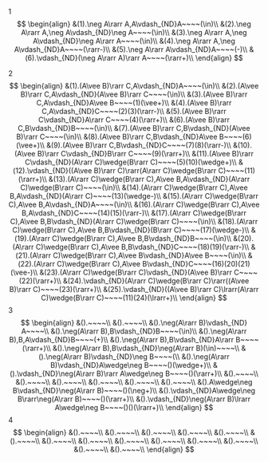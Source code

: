 1
$$
\begin{align}
&(1).\neg A\rarr A,A\vdash_{ND}A~~~~(\in)\\
&(2).\neg A\rarr A,\neg A\vdash_{ND}\neg A~~~~(\in)\\
&(3).\neg A\rarr A,\neg A\vdash_{ND}\neg A\rarr A~~~~(\in)\\
&(4).\neg A\rarr A,\neg A\vdash_{ND}A~~~~(\rarr-)\\
&(5).\neg A\rarr A\vdash_{ND}A~~~~(-)\\
&(6).\vdash_{ND}(\neg A\rarr A)\rarr A~~~~(\rarr+)\\
\end{align}
$$



2
$$
\begin{align}
&(1).(A\vee B)\rarr C,A\vdash_{ND}A~~~~(\in)\\
&(2).(A\vee B)\rarr C,A\vdash_{ND}(A\vee B)\rarr C~~~~(\in)\\
&(3).(A\vee B)\rarr C,A\vdash_{ND}A\vee B~~~~(1)(\vee+)\\
&(4).(A\vee B)\rarr C,A\vdash_{ND}C~~~~(2)(3)(\rarr-)\\
&(5).(A\vee B)\rarr C\vdash_{ND}A\rarr C~~~~(4)(\rarr+)\\
&(6).(A\vee B)\rarr C,B\vdash_{ND}B~~~~(\in)\\
&(7).(A\vee B)\rarr C,B\vdash_{ND}(A\vee B)\rarr C~~~~(\in)\\
&(8).(A\vee B)\rarr C,B\vdash_{ND}A\vee B~~~~(6)(\vee+)\\
&(9).(A\vee B)\rarr C,B\vdash_{ND}C~~~~(7)(8)(\rarr-)\\
&(10).(A\vee B)\rarr C\vdash_{ND}B\rarr C~~~~(9)(\rarr+)\\
&(11).(A\vee B)\rarr C\vdash_{ND}(A\rarr C)\wedge(B\rarr C)~~~~(5)(10)(\wedge+)\\
&(12).\vdash_{ND}((A\vee B)\rarr C)\rarr(A\rarr C)\wedge(B\rarr C)~~~~(11)(\rarr+)\\
&(13).(A\rarr C)\wedge(B\rarr C),A\vee B,A\vdash_{ND}(A\rarr C)\wedge(B\rarr C)~~~~(\in)\\
&(14).(A\rarr C)\wedge(B\rarr C),A\vee B,A\vdash_{ND}(A\rarr C)~~~~(13)(\wedge-)\\
&(15).(A\rarr C)\wedge(B\rarr C),A\vee B,A\vdash_{ND}A~~~~(\in)\\
&(16).(A\rarr C)\wedge(B\rarr C),A\vee B,A\vdash_{ND}C~~~~(14)(15)(\rarr-)\\
&(17).(A\rarr C)\wedge(B\rarr C),A\vee B,B\vdash_{ND}(A\rarr C)\wedge(B\rarr C)~~~~(\in)\\
&(18).(A\rarr C)\wedge(B\rarr C),A\vee B,B\vdash_{ND}(B\rarr C)~~~~(17)(\wedge-)\\
&(19).(A\rarr C)\wedge(B\rarr C),A\vee B,B\vdash_{ND}B~~~~(\in)\\
&(20).(A\rarr C)\wedge(B\rarr C),A\vee B,B\vdash_{ND}C~~~~(18)(19)(\rarr-)\\
&(21).(A\rarr C)\wedge(B\rarr C),A\vee B\vdash_{ND}A\vee B~~~~(\in)\\
&(22).(A\rarr C)\wedge(B\rarr C),A\vee B\vdash_{ND}C~~~~(16)(20)(21)(\vee-)\\
&(23).(A\rarr C)\wedge(B\rarr C)\vdash_{ND}(A\vee B)\rarr C~~~~(22)(\rarr+)\\
&(24).\vdash_{ND}(A\rarr C)\wedge(B\rarr C)\rarr((A\vee B)\rarr C)~~~~(23)(\rarr+)\\
&(25).\vdash_{ND}((A\vee B)\rarr C)\lrarr(A\rarr C)\wedge(B\rarr C)~~~~(11)(24)(\lrarr+)\\
\end{align}
$$
3
$$
\begin{align}
&().~~~~\\
&().~~~~\\
&().\neg(A\rarr B)\vdash_{ND} A~~~~\\
&().\neg(A\rarr B),B\vdash_{ND}B~~~~(\in)\\
&().\neg(A\rarr B),B,A\vdash_{ND}B~~~~(+)\\
&().\neg(A\rarr B),B\vdash_{ND}A\rarr B~~~~(\rarr+)\\
&().\neg(A\rarr B),B\vdash_{ND}\neg(A\rarr B)(\in)~~~~\\
&().\neg(A\rarr B)\vdash_{ND}\neg B~~~~(\\
&().\neg(A\rarr B)\vdash_{ND}A\wedge\neg B~~~~()(\wedge+)\\
&().\vdash_{ND}\neg(A\rarr B)\rarr A\wedge\neg B~~~~()(\rarr+)\\
&().~~~~\\
&().~~~~\\
&().~~~~\\
&().~~~~\\
&().~~~~\\
&().~~~~\\
&().A\wedge\neg B\vdash_{ND}\neg(A\rarr B)~~~~()(\neg+)\\
&().\vdash_{ND}A\wedge\neg B\rarr\neg(A\rarr B)~~~~()(\rarr+)\\
&().\vdash_{ND}\neg(A\rarr B)\lrarr A\wedge\neg B~~~~()()(\lrarr+)\\
\end{align}
$$
4
$$
\begin{align}
&().~~~~\\
&().~~~~\\
&().~~~~\\
&().~~~~\\
&().~~~~\\
&().~~~~\\
&().~~~~\\
&().~~~~\\
&().~~~~\\
&().~~~~\\
&().~~~~\\
&().~~~~\\
&().~~~~\\
&().~~~~\\
\end{align}
$$




